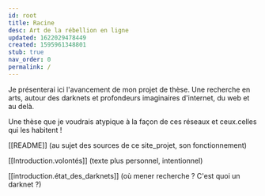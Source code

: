 ```yaml
---
id: root
title: Racine
desc: Art de la rébellion en ligne
updated: 1622029478449
created: 1595961348801
stub: true
nav_order: 0
permalink: /
---
```

Je présenterai ici l'avancement de mon projet de thèse. Une recherche en arts, autour des darknets et profondeurs imaginaires d'internet, du web et au delà. 

Une thèse que je voudrais atypique à la façon de ces réseaux et ceux.celles qui les habitent !

[[README]] (au sujet des sources de ce site_projet, son fonctionnement)

[[Introduction.volontés]] (texte plus personnel, intentionnel)

[[introduction.état_des_darknets]] (où mener recherche ? C'est quoi un darknet ?)

